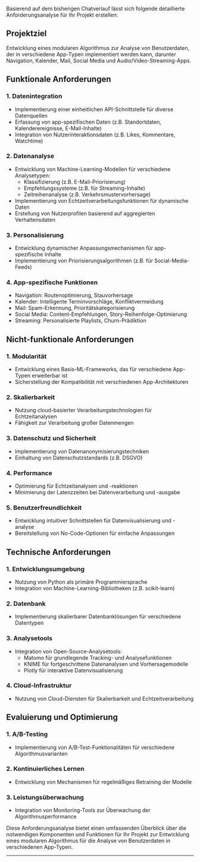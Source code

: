 Basierend auf dem bisherigen Chatverlauf lässt sich folgende detaillierte Anforderungsanalyse für Ihr Projekt erstellen:

## Projektziel
Entwicklung eines modularen Algorithmus zur Analyse von Benutzerdaten, der in verschiedene App-Typen implementiert werden kann, darunter Navigation, Kalender, Mail, Social Media und Audio/Video-Streaming-Apps.

## Funktionale Anforderungen

### 1. Datenintegration
- Implementierung einer einheitlichen API-Schnittstelle für diverse Datenquellen
- Erfassung von app-spezifischen Daten (z.B. Standortdaten, Kalenderereignisse, E-Mail-Inhalte)
- Integration von Nutzerinteraktionsdaten (z.B. Likes, Kommentare, Watchtime)

### 2. Datenanalyse
- Entwicklung von Machine-Learning-Modellen für verschiedene Analysetypen:
  - Klassifizierung (z.B. E-Mail-Priorisierung)
  - Empfehlungssysteme (z.B. für Streaming-Inhalte)
  - Zeitreihenanalyse (z.B. Verkehrsmustervorhersage)
- Implementierung von Echtzeitverarbeitungsfunktionen für dynamische Daten
- Erstellung von Nutzerprofilen basierend auf aggregierten Verhaltensdaten

### 3. Personalisierung
- Entwicklung dynamischer Anpassungsmechanismen für app-spezifische Inhalte
- Implementierung von Priorisierungsalgorithmen (z.B. für Social-Media-Feeds)

### 4. App-spezifische Funktionen
- Navigation: Routenoptimierung, Stauvorhersage
- Kalender: Intelligente Terminvorschläge, Konfliktvermeidung
- Mail: Spam-Erkennung, Prioritätskategorisierung
- Social Media: Content-Empfehlungen, Story-Reihenfolge-Optimierung
- Streaming: Personalisierte Playlists, Churn-Prädiktion

## Nicht-funktionale Anforderungen

### 1. Modularität
- Entwicklung eines Basis-ML-Frameworks, das für verschiedene App-Typen erweiterbar ist
- Sicherstellung der Kompatibilität mit verschiedenen App-Architekturen

### 2. Skalierbarkeit
- Nutzung cloud-basierter Verarbeitungstechnologien für Echtzeitanalysen
- Fähigkeit zur Verarbeitung großer Datenmengen

### 3. Datenschutz und Sicherheit
- Implementierung von Datenanonymisierungstechniken
- Einhaltung von Datenschutzstandards (z.B. DSGVO)

### 4. Performance
- Optimierung für Echtzeitanalysen und -reaktionen
- Minimierung der Latenzzeiten bei Datenverarbeitung und -ausgabe

### 5. Benutzerfreundlichkeit
- Entwicklung intuitiver Schnittstellen für Datenvisualisierung und -analyse
- Bereitstellung von No-Code-Optionen für einfache Anpassungen

## Technische Anforderungen

### 1. Entwicklungsumgebung
- Nutzung von Python als primäre Programmiersprache
- Integration von Machine-Learning-Bibliotheken (z.B. scikit-learn)

### 2. Datenbank
- Implementierung skalierbarer Datenbanklösungen für verschiedene Datentypen

### 3. Analysetools
- Integration von Open-Source-Analysetools:
  - Matomo für grundlegende Tracking- und Analysefunktionen
  - KNIME für fortgeschrittene Datenanalysen und Vorhersagemodelle
  - Plotly für interaktive Datenvisualisierung

### 4. Cloud-Infrastruktur
- Nutzung von Cloud-Diensten für Skalierbarkeit und Echtzeitverarbeitung

## Evaluierung und Optimierung

### 1. A/B-Testing
- Implementierung von A/B-Test-Funktionalitäten für verschiedene Algorithmusvarianten

### 2. Kontinuierliches Lernen
- Entwicklung von Mechanismen für regelmäßiges Retraining der Modelle

### 3. Leistungsüberwachung
- Integration von Monitoring-Tools zur Überwachung der Algorithmusperformance

Diese Anforderungsanalyse bietet einen umfassenden Überblick über die notwendigen Komponenten und Funktionen für Ihr Projekt zur Entwicklung eines modularen Algorithmus für die Analyse von Benutzerdaten in verschiedenen App-Typen.

---
